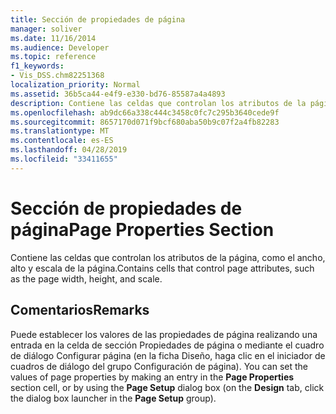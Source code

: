```yaml
---
title: Sección de propiedades de página
manager: soliver
ms.date: 11/16/2014
ms.audience: Developer
ms.topic: reference
f1_keywords:
- Vis_DSS.chm82251368
localization_priority: Normal
ms.assetid: 36b5ca44-e4f9-e330-bd76-85587a4a4893
description: Contiene las celdas que controlan los atributos de la página, como el ancho, alto y escala de la página.
ms.openlocfilehash: ab9dc66a338c444c3458c0fc7c295b3640cede9f
ms.sourcegitcommit: 8657170d071f9bcf680aba50b9c07f2a4fb82283
ms.translationtype: MT
ms.contentlocale: es-ES
ms.lasthandoff: 04/28/2019
ms.locfileid: "33411655"
---
```

# <a name="page-properties-section"></a><span data-ttu-id="f89c5-103">Sección de propiedades de página</span><span class="sxs-lookup"><span data-stu-id="f89c5-103">Page Properties Section</span></span>

<span data-ttu-id="f89c5-104">Contiene las celdas que controlan los atributos de la página, como el ancho, alto y escala de la página.</span><span class="sxs-lookup"><span data-stu-id="f89c5-104">Contains cells that control page attributes, such as the page width, height, and scale.</span></span>
  
## <a name="remarks"></a><span data-ttu-id="f89c5-105">Comentarios</span><span class="sxs-lookup"><span data-stu-id="f89c5-105">Remarks</span></span>

<span data-ttu-id="f89c5-106">Puede establecer los valores de las propiedades  de página realizando una entrada  en la celda  de sección Propiedades de página o mediante el cuadro de diálogo Configurar página (en la ficha Diseño, haga clic en el iniciador de cuadros de diálogo del grupo Configuración de página). </span><span class="sxs-lookup"><span data-stu-id="f89c5-106">You can set the values of page properties by making an entry in the **Page Properties** section cell, or by using the **Page Setup** dialog box (on the **Design** tab, click the dialog box launcher in the **Page Setup** group).</span></span> 
  

